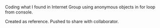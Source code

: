 Coding what I found in Internet Group using anonymous objects in for loop from console.

Created as reference.  Pushed to share with collaborator.
